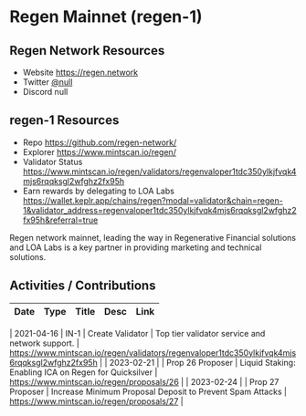 # Regen Mainnet (regen-1)

## Regen Network Resources
* Website https://regen.network
* Twitter [@null](https://twitter.com/null)
* Discord null

## regen-1 Resources
* Repo https://github.com/regen-network/
* Explorer https://www.mintscan.io/regen/
* Validator Status https://www.mintscan.io/regen/validators/regenvaloper1tdc350ylkjfvqk4mjs6rqqksgl2wfghz2fx95h
* Earn rewards by delegating to LOA Labs https://wallet.keplr.app/chains/regen?modal=validator&chain=regen-1&validator_address=regenvaloper1tdc350ylkjfvqk4mjs6rqqksgl2wfghz2fx95h&referral=true

Regen network mainnet, leading the way in Regenerative Financial solutions and LOA Labs is a key partner in providing marketing and technical solutions. 

## Activities / Contributions
| Date | Type | Title | Desc | Link |
| :----------- | :---- | :------------ | :-------------------- | :------------ |

| 2021-04-16 | IN-1 | Create Validator | Top tier validator service and network support.  | https://www.mintscan.io/regen/validators/regenvaloper1tdc350ylkjfvqk4mjs6rqqksgl2wfghz2fx95h |
| 2023-02-21 |  | Prop 26 Proposer | Liquid Staking: Enabling ICA on Regen for Quicksilver | https://www.mintscan.io/regen/proposals/26 |
| 2023-02-24 |  | Prop 27 Proposer | Increase Minimum Proposal Deposit to Prevent Spam Attacks | https://www.mintscan.io/regen/proposals/27 |